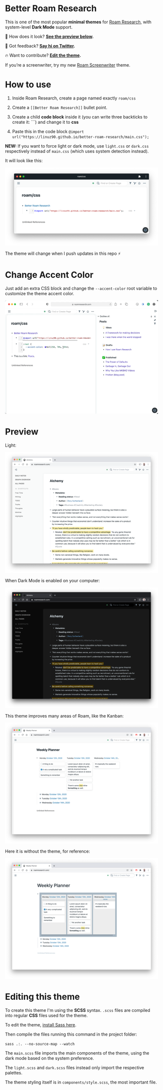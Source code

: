 # Better Roam Research

This is one of the most popular **minimal themes** for [Roam Research](https://roamresearch.com), with system-level **Dark Mode** support.

👀 How does it look? **[See the preview below](#preview).**

💬 Got feedback? **[Say hi on Twitter](https://twitter.com/linuz90).**

🔥 Want to contribute? **[Edit the theme](#editing-this-theme).**

If you’re a screenwriter, try my new [Roam Screenwriter](https://github.com/linuz90/roam-screenwriter) theme.

# How to use

1. Inside Roam Research, create a page named exactly `roam/css`

2. Create a `[[Better Roam Research]]` bullet point.

3. Create a child **code block** inside it (you can write three backticks to create it: ```) and change it to **css**

4. Paste this in the code block `@import url("https://linuz90.github.io/better-roam-research/main.css");`

**NEW:** If you want to force light or dark mode, use `light.css` or `dark.css` respectively instead of `main.css` (which uses system detection instead).

It will look like this:

![](/assets/how-to.png)

The theme will change when I push updates in this repo ⚡️

# Change Accent Color

Just add an extra CSS block and change the `--accent-color` root variable to customize the theme accent color.

![](/assets/accent.gif)

# Preview

Light:

![](/assets/preview-light.png)

When Dark Mode is enabled on your computer:

![](/assets/preview-dark.png)

This theme improves many areas of Roam, like the Kanban:

![](/assets/kanban.png)

Here it is without the theme, for reference:

![](/assets/kanban-original.png)

# Editing this theme

To create this theme I'm using the **SCSS** syntax. `.scss` files are compiled into regular **CSS** files used for the theme.

To edit the theme, [install Sass here](https://sass-lang.com/install).

Then compile the files running this command in the project folder:

`sass .:. --no-source-map --watch`

The `main.scss` file imports the main components of the theme, using the dark mode based on the system preference.

The `light.scss` and `dark.scss` files instead only import the respective palettes.

The theme styling itself is in `components/style.scss`, the most important file.